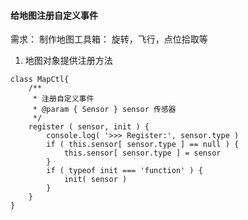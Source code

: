 #### 给地图注册自定义事件

需求： 制作地图工具箱： 旋转，飞行，点位拾取等

1. 地图对象提供注册方法

```
class MapCtl{
    /**
     * 注册自定义事件
     * @param { Sensor } sensor 传感器
     */
    register ( sensor, init ) {
        console.log( '>>> Register:', sensor.type )
        if ( this.sensor[ sensor.type ] == null ) {
            this.sensor[ sensor.type ] = sensor
        }
        if ( typeof init === 'function' ) {
            init( sensor )
        }
    }
}

```


    